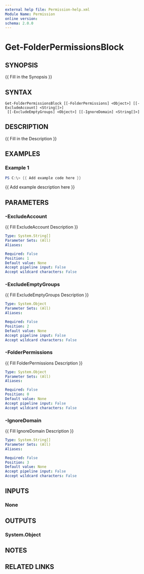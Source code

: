```yaml
---
external help file: Permission-help.xml
Module Name: Permission
online version:
schema: 2.0.0
---
```


# Get-FolderPermissionsBlock

## SYNOPSIS
{{ Fill in the Synopsis }}

## SYNTAX

```
Get-FolderPermissionsBlock [[-FolderPermissions] <Object>] [[-ExcludeAccount] <String[]>]
 [[-ExcludeEmptyGroups] <Object>] [[-IgnoreDomain] <String[]>]
```

## DESCRIPTION
{{ Fill in the Description }}

## EXAMPLES

### Example 1
```powershell
PS C:\> {{ Add example code here }}
```

{{ Add example description here }}

## PARAMETERS

### -ExcludeAccount
{{ Fill ExcludeAccount Description }}

```yaml
Type: System.String[]
Parameter Sets: (All)
Aliases:

Required: False
Position: 1
Default value: None
Accept pipeline input: False
Accept wildcard characters: False
```

### -ExcludeEmptyGroups
{{ Fill ExcludeEmptyGroups Description }}

```yaml
Type: System.Object
Parameter Sets: (All)
Aliases:

Required: False
Position: 2
Default value: None
Accept pipeline input: False
Accept wildcard characters: False
```

### -FolderPermissions
{{ Fill FolderPermissions Description }}

```yaml
Type: System.Object
Parameter Sets: (All)
Aliases:

Required: False
Position: 0
Default value: None
Accept pipeline input: False
Accept wildcard characters: False
```

### -IgnoreDomain
{{ Fill IgnoreDomain Description }}

```yaml
Type: System.String[]
Parameter Sets: (All)
Aliases:

Required: False
Position: 3
Default value: None
Accept pipeline input: False
Accept wildcard characters: False
```

## INPUTS

### None

## OUTPUTS

### System.Object
## NOTES

## RELATED LINKS
